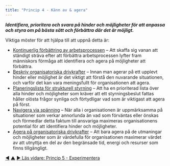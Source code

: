 ```yaml
---
title: "Princip 4 - Känn av & agera"
---
```




**_Identifiera, prioritera och svara på hinder och möjligheter för att anpassa och styra om på bästa sätt och förbättra där det är möjligt._**

Viktiga möster för att hjälpa till att uppnå detta är:

-   [Kontinuerlig förbättring av arbetsprocessen](continuous-improvement-of-work-process.html) – Att skaffa sig vanan att ständigt sträva efter att förbättra arbetsprocessen lyfter fram människors förmåga att identifiera och agera på möjligheter att förbättra.
-   [Beskriv organisatoriska drivkrafter](describe-organizational-drivers.html) – Innan man agerar på ett upplevt hinder eller möjlighet är det viktigt att förstå den nuvarande situationen, och varför det kan vara meningsfullt för organisationen att agera.
-   [Planeringslista för strukturell styrning](governance-backlog.html) – Att ha en prioriterad lista över alla hinder och möjligheter som kräver att ett styrningsbeslut fattas håller olösta frågor synliga och förtydligar vad som är viktigast att agera på först.
-   [Navigera via spänning](navigate-via-tension.html) – När alla i organisationen är uppmärksamma på situationer som verkar annorlunda än vad som förväntas eller önskas och förmedlar detta faktum till ansvariga maximeras organisationens potential för att identifiera hinder och möjligheter.
-   [Agera på organisatoriska drivkrafter](respond-to-organizational-drivers.html) – Att bara agera på de utmaningar och möjligheter som är värdefulla för organisationen maximerar värdet av att utnyttja en del av den begränsade tid, energi och resurser som finns tillgängligt.


<div class="bottom-nav">
<a href="focus-on-value.html" title="Tillbaka till: Princip 3 – Fokusera på värde">◀</a> <a href="navigation.html" title="Upp: Tre principer för navigering">▲</a> <a href="run-experiments.html" title="Läs vidare: Princip 5 - Experimentera">▶ Läs vidare: Princip 5 - Experimentera</a>
</div>


<script type="text/javascript">
Mousetrap.bind('g n', function() {
    window.location.href = 'run-experiments.html';
    return false;
});
</script>

